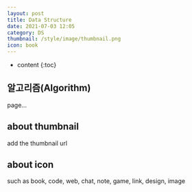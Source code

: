 ```yaml
---
layout: post
title: Data Structure
date: 2021-07-03 12:05
category: DS
thumbnail: /style/image/thumbnail.png
icon: book
---
```



* content
{:toc}

## 알고리즘(Algorithm)

page...

## about thumbnail

add the thumbnail url

## about icon

such as book, code, web, chat, note, game, link, design, image
